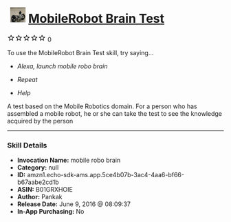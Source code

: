# &nbsp;<img src="skill_icon" alt="MobileRobot Brain Test icon" width="36"> [MobileRobot Brain Test](http://alexa.amazon.com/#skills/amzn1.echo-sdk-ams.app.5ce4b07b-3ac4-4aa6-bf66-b67aabe2cd1b)
![0 stars](../../images/ic_star_border_black_18dp_1x.png)![0 stars](../../images/ic_star_border_black_18dp_1x.png)![0 stars](../../images/ic_star_border_black_18dp_1x.png)![0 stars](../../images/ic_star_border_black_18dp_1x.png)![0 stars](../../images/ic_star_border_black_18dp_1x.png) 0

To use the MobileRobot Brain Test skill, try saying...

* *Alexa, launch mobile robo brain*

* *Repeat*

* *Help*

A test based on the Mobile Robotics domain. For a person who has assembled a mobile robot, he or she can take the test to see the knowledge acquired by the person

***

### Skill Details

* **Invocation Name:** mobile robo brain
* **Category:** null
* **ID:** amzn1.echo-sdk-ams.app.5ce4b07b-3ac4-4aa6-bf66-b67aabe2cd1b
* **ASIN:** B01GRXHOIE
* **Author:** Pankak
* **Release Date:** June 9, 2016 @ 08:09:37
* **In-App Purchasing:** No
